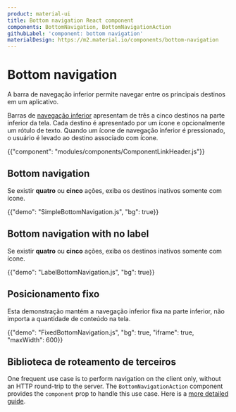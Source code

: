 ```yaml
---
product: material-ui
title: Bottom navigation React component
components: BottomNavigation, BottomNavigationAction
githubLabel: 'component: bottom navigation'
materialDesign: https://m2.material.io/components/bottom-navigation
---
```


# Bottom navigation

<p class="description">A barra de navegação inferior permite navegar entre os principais destinos em um aplicativo.</p>

Barras de [navegação inferior](https://m2.material.io/components/bottom-navigation) apresentam de três a cinco destinos na parte inferior da tela. Cada destino é apresentado por um ícone e opcionalmente um rótulo de texto. Quando um ícone de navegação inferior é pressionado, o usuário é levado ao destino associado com ícone.

{{"component": "modules/components/ComponentLinkHeader.js"}}

## Bottom navigation

Se existir **quatro** ou **cinco** ações, exiba os destinos inativos somente com ícone.

{{"demo": "SimpleBottomNavigation.js", "bg": true}}

## Bottom navigation with no label

Se existir **quatro** ou **cinco** ações, exiba os destinos inativos somente com ícone.

{{"demo": "LabelBottomNavigation.js", "bg": true}}

## Posicionamento fixo

Esta demonstração mantém a navegação inferior fixa na parte inferior, não importa a quantidade de conteúdo na tela.

{{"demo": "FixedBottomNavigation.js", "bg": true, "iframe": true, "maxWidth": 600}}

## Biblioteca de roteamento de terceiros

One frequent use case is to perform navigation on the client only, without an HTTP round-trip to the server. The `BottomNavigationAction` component provides the `component` prop to handle this use case. Here is a [more detailed guide](/material-ui/guides/routing/).
